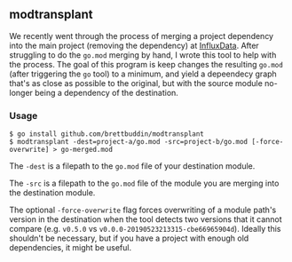 ## modtransplant

We recently went through the process of merging a project dependency into the
main project (removing the dependency) at [InfluxData](https://influxdata.com).
After struggling to do the `go.mod` merging by hand, I wrote this tool to help
with the process. The goal of this program is keep changes the resulting
`go.mod` (after triggering the `go` tool) to a minimum, and yield a depeendecy
graph that's as close as possible to the original, but with the source module
no-longer being a dependency of the destination.

### Usage

```
$ go install github.com/brettbuddin/modtransplant
$ modtransplant -dest=project-a/go.mod -src=project-b/go.mod [-force-overwrite] > go-merged.mod
```

The `-dest` is a filepath to the `go.mod` file of your destination module.

The `-src` is a filepath to the `go.mod` file of the module you are merging into
the destination module.

The optional `-force-overwrite` flag forces overwriting of a module path's
version in the destination when the tool detects two versions that it cannot
compare (e.g. `v0.5.0` vs `v0.0.0-20190523213315-cbe66965904d`). Ideally this
shouldn't be necessary, but if you have a project with enough old dependencies,
it might be useful.
